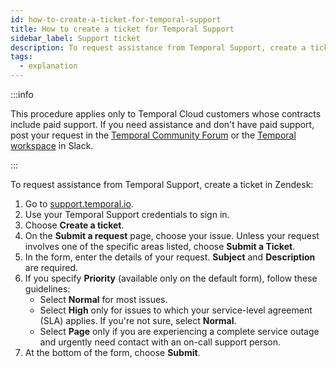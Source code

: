 ```yaml
---
id: how-to-create-a-ticket-for-temporal-support
title: How to create a ticket for Temporal Support
sidebar_label: Support ticket
description: To request assistance from Temporal Support, create a ticket in Zendesk.
tags:
  - explanation
---
```


:::info

This procedure applies only to Temporal Cloud customers whose contracts include paid support.
If you need assistance and don't have paid support, post your request in the [Temporal Community Forum](https://community.temporal.io) or the [Temporal workspace](https://t.mp/slack) in Slack.

:::

To request assistance from Temporal Support, create a ticket in Zendesk:

1. Go to [support.temporal.io](https://support.temporal.io/).
1. Use your Temporal Support credentials to sign in.
1. Choose **Create a ticket**.
1. On the **Submit a request** page, choose your issue.
   Unless your request involves one of the specific areas listed, choose **Submit a Ticket**.
1. In the form, enter the details of your request.
   **Subject** and **Description** are required.
1. If you specify **Priority** (available only on the default form), follow these guidelines:
   - Select **Normal** for most issues.
   - Select **High** only for issues to which your service-level agreement (SLA) applies.
     If you're not sure, select **Normal**.
   - Select **Page** only if you are experiencing a complete service outage and urgently need contact with an on-call support person.
1. At the bottom of the form, choose **Submit**.
